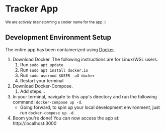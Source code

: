 # Tracker App

<small>We are actively brainstorming a cooler name for the app :)</small>

## Development Environment Setup

The entire app has been containerized using [Docker](https://www.docker.com/). 

1. Download Docker. The following instructions are for Linux/WSL users.
    1. Run `sudo apt update`
    2. Run `sudo apt install docker.io`
    3. Run `sudo usermod $USER -aG docker`
    4. Restart your terminal
2. Download Docker-Compose. 
    1. Add steps...
3. In your terminal, navigate to this app's directory and run the following command: `docker-compose up -d`. 
    - Going forward, to spin up your local development environment, just run `docker-compose up -d`.
4. Boom you're done! You can now access the app at: http://localhost:3000
